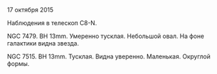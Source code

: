 17 октября 2015

Наблюдения в телескоп C8-N.

NGC 7479. BH 13mm. Умеренно тусклая. Небольшой овал. На фоне галактики видна звезда.

NGC 7515. BH 13mm. Тусклая. Видна уверенно. Маленькая. Округлой формы.